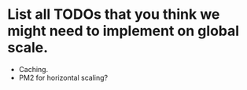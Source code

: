 # List all TODOs that you think we might need to implement on global scale.

- Caching.
- PM2 for horizontal scaling?
